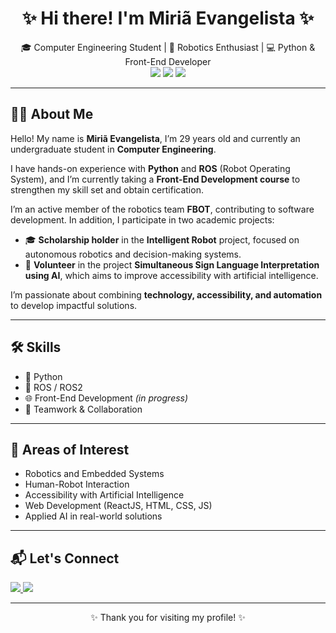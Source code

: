 
<h1 align="center">✨ Hi there! I'm Miriã Evangelista ✨</h1>

<p align="center">
  🎓 Computer Engineering Student | 🤖 Robotics Enthusiast | 💻 Python & Front-End Developer<br>
  <img src="https://img.shields.io/badge/Python-3670A0?style=for-the-badge&logo=python&logoColor=white"/>
  <img src="https://img.shields.io/badge/ROS-22314E?style=for-the-badge&logo=ros&logoColor=white"/>
  <img src="https://img.shields.io/badge/Front--End-FF6F61?style=for-the-badge&logo=html5&logoColor=white"/>
</p>

---

## 🙋‍♀️ About Me

Hello! My name is **Miriã Evangelista**, I’m 29 years old and currently an undergraduate student in **Computer Engineering**.

I have hands-on experience with **Python** and **ROS** (Robot Operating System), and I’m currently taking a **Front-End Development course** to strengthen my skill set and obtain certification.

I’m an active member of the robotics team **FBOT**, contributing to software development. In addition, I participate in two academic projects:

- 🎓 **Scholarship holder** in the **Intelligent Robot** project, focused on autonomous robotics and decision-making systems.
- 🤝 **Volunteer** in the project **Simultaneous Sign Language Interpretation using AI**, which aims to improve accessibility with artificial intelligence.

I’m passionate about combining **technology, accessibility, and automation** to develop impactful solutions.

---

## 🛠️ Skills

- 🐍 Python
- 🤖 ROS / ROS2
- 🌐 Front-End Development *(in progress)*
- 👥 Teamwork & Collaboration

---

## 🎯 Areas of Interest

- Robotics and Embedded Systems  
- Human-Robot Interaction  
- Accessibility with Artificial Intelligence  
- Web Development (ReactJS, HTML, CSS, JS)  
- Applied AI in real-world solutions

---

## 📬 Let's Connect

<p>
  <a href="https://www.linkedin.com/in/miri%C3%A3-evangelista/" target="_blank">
    <img src="https://img.shields.io/badge/LinkedIn-blue?style=for-the-badge&logo=linkedin&logoColor=white"/>
  </a>
  <a href="mailto:evangelista@furg.br">
    <img src="https://img.shields.io/badge/Gmail-D14836?style=for-the-badge&logo=gmail&logoColor=white"/>
  </a>
</p>

---

<p align="center">✨ Thank you for visiting my profile! ✨</p>
